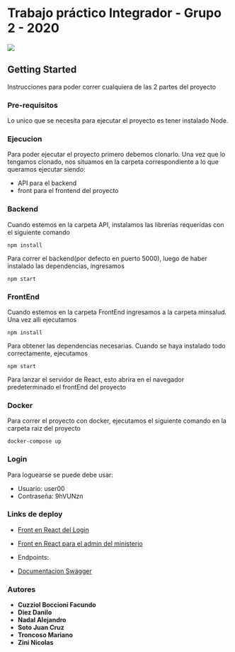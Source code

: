 #  Trabajo práctico Integrador - Grupo 2 - 2020

![](http://chaco.gov.ar/uploads/layout/0745de7c4262729ea422b99c6489bf5c.svg)


## Getting Started
Instrucciones para poder correr cualquiera de las 2 partes del proyecto

### Pre-requisitos
Lo unico que se necesita para ejecutar el proyecto es tener instalado Node.


### Ejecucion
Para poder ejecutar el proyecto primero debemos clonarlo. Una vez que lo tengamos clonado, nos situamos en la carpeta
correspondiente a lo que queramos ejecutar siendo:
* API para el backend
* front para el frontend del proyecto

### Backend
Cuando estemos en la carpeta API, instalamos las librerías requeridas con el siguiente comando
```
npm install
```
Para correr el backend(por defecto en puerto 5000), luego de haber instalado las dependencias, ingresamos
```
npm start
```

### FrontEnd
Cuando estemos en la carpeta FrontEnd ingresamos a la carpeta minsalud. Una vez alli ejecutamos
```
npm install
```
Para obtener las dependencias necesarias. Cuando se haya instalado todo correctamente, ejecutamos

```
npm start
```
Para lanzar el servidor de React, esto abrira en el navegador predeterminado el frontEnd del proyecto

### Docker
Para correr el proyecto con docker, ejecutamos el siguiente comando en la carpeta raiz del proyecto
```
docker-compose up
```
### Login

Para loguearse se puede debe usar:

* Usuario: user00
* Contraseña: 9hVUNzn

### Links de deploy
* [Front en React del Login](http://fronthealthministry.s3-website-sa-east-1.amazonaws.com/login)
* [Front en React para el admin del ministerio](http://fronthealthministry.s3-website-sa-east-1.amazonaws.com)

* Endpoints: 

* [Documentacion Swagger](https://dummyhealthministry.s3-sa-east-1.amazonaws.com/APIDocumentation/dist/index.html)

### Autores
* **Cuzziol Boccioni Facundo**
* **Diez Danilo**
* **Nadal Alejandro**
* **Soto Juan Cruz**
* **Troncoso Mariano**
* **Zini Nicolas**
